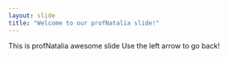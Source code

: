 ```yaml
---
layout: slide
title: "Welcome to our profNatalia slide!"
---
```

This is profNatalia awesome slide
Use the left arrow to go back!
